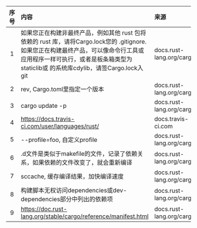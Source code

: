 | 序号 | 内容                                                                                                                                             | 来源       | 备注                           | 类型   |
|:--:|:-------------------|:---------|:-----------------------------|:-----|
| 1  | 如果您正在构建非最终产品，例如其他 rust 包将依赖的 rust 库，请将Cargo.lock您的 .gitignore. 如果您正在构建最终产品，可以像命令行工具或应用程序一样可执行，或者是板条箱类型为 staticlib或 的系统库cdylib，请签Cargo.lock入git| docs.rust-lang.org/cargo |                              | tip  |
| 2  | rev, Cargo.toml里指定一个版本 | docs.rust-lang.org/cargo |                              | tip  |
| 3  | cargo update -p | docs.rust-lang.org/cargo | 只更新一个包                       | tip  |
| 4  | https://docs.travis-ci.com/user/languages/rust/ | docs.travis-ci.com | Travis CI 测试                 | tip  |
|5| --profile=foo, 自定义profile| docs.rust-lang.org/cargo |                              | tip  |
|6 | .d文件是类似于makefile的文件，记录了依赖关系，如果依赖的文件改变了，就会重新编译| docs.rust-lang.org/cargo |                              | tip  |
|7| sccache, 缓存编译结果，加快编译速度| docs.rust-lang.org/cargo | export RUSTC_WRAPPER=sccache | tip  |
|8| 构建脚本无权访问dependencies或dev-dependencies部分中列出的依赖项| docs.rust-lang.org/cargo |                              | tip  |
|9| https://doc.rust-lang.org/stable/cargo/reference/manifest.html| docs.rust-lang.org/cargo | Cargo.toml 配置项               | page |
